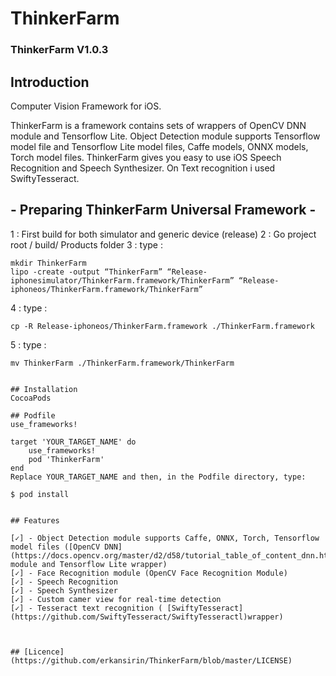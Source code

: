 # ThinkerFarm


### ThinkerFarm V1.0.3  

## Introduction  
Computer Vision Framework for iOS.  

ThinkerFarm is a framework contains sets of wrappers of OpenCV DNN module and Tensorflow Lite. Object Detection module supports Tensorflow model file and Tensorflow Lite model files, Caffe models, ONNX models, Torch model files. ThinkerFarm gives you easy to use iOS Speech Recognition and Speech Synthesizer. On Text recognition i used SwiftyTesseract.


## - Preparing ThinkerFarm Universal Framework -

1 : First build for both simulator and generic device (release)
2 : Go project root / build/ Products folder
3 : type :
```
mkdir ThinkerFarm
lipo -create -output “ThinkerFarm” “Release-iphonesimulator/ThinkerFarm.framework/ThinkerFarm” “Release-iphoneos/ThinkerFarm.framework/ThinkerFarm”

```
4 : type :
```
cp -R Release-iphoneos/ThinkerFarm.framework ./ThinkerFarm.framework
```
5 : type :
```
mv ThinkerFarm ./ThinkerFarm.framework/ThinkerFarm


## Installation
CocoaPods  

## Podfile  
use_frameworks!  

target 'YOUR_TARGET_NAME' do  
    use_frameworks!  
    pod 'ThinkerFarm'
end  
Replace YOUR_TARGET_NAME and then, in the Podfile directory, type:  

$ pod install  


## Features  

[✓] - Object Detection module supports Caffe, ONNX, Torch, Tensorflow model files ([OpenCV DNN](https://docs.opencv.org/master/d2/d58/tutorial_table_of_content_dnn.html) module and Tensorflow Lite wrapper)  
[✓] - Face Recognition module (OpenCV Face Recognition Module)  
[✓] - Speech Recognition  
[✓] - Speech Synthesizer   
[✓] - Custom camer view for real-time detection  
[✓] - Tesseract text recognition ( [SwiftyTesseract](https://github.com/SwiftyTesseract/SwiftyTesseractl)wrapper)  



## [Licence](https://github.com/erkansirin/ThinkerFarm/blob/master/LICENSE)  
